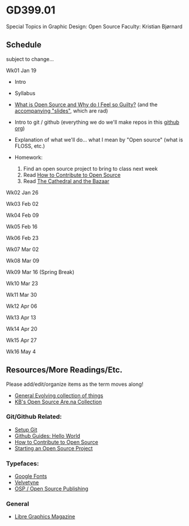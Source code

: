 # GD399.01

Special Topics in Graphic Design: Open Source Faculty: Kristian Bjørnard

## Schedule

subject to change...

Wk01 Jan 19

- Intro
- Syllabus
- [What is Open Source and Why do I Feel so Guilty?](http://byfat.xxx/what-is-opensource-and-why-do-i-feel-so-guilty) (and the [accompanying "slides"](http://fat.github.io/slides-os-guilt/), which are rad)
- Intro to git / github (everything we do we'll make repos in this [github org](https://github.com/gd399-osd))
- Explanation of what we'll do... what I mean by "Open source" (what is FLOSS, etc.)
- Homework:

  1. Find an open source project to bring to class next week
  2. Read [How to Contribute to Open Source](https://opensource.guide/how-to-contribute/)
  3. Read [The Cathedral and the Bazaar]()

Wk02 Jan 26

Wk03 Feb 02

Wk04 Feb 09

Wk05 Feb 16

Wk06 Feb 23

Wk07 Mar 02

Wk08 Mar 09

Wk09 Mar 16 (Spring Break)

Wk10 Mar 23

Wk11 Mar 30

Wk12 Apr 06

Wk13 Apr 13

Wk14 Apr 20

Wk15 Apr 27

Wk16 May 4

## Resources/More Readings/Etc.

Please add/edit/organize items as the term moves along!

- [General Evolving collection of things](https://www.one-tab.com/page/ArjARldES_yCrrkdlr5o7Q)
- [KB's Open Source Are.na Collection](https://www.are.na/kristian-bjornard/open-source-design-1513321291)

### Git/Github Related:

- [Setup Git](https://help.github.com/articles/set-up-git/)
- [Github Guides: Hello World](https://guides.github.com/activities/hello-world/)
- [How to Contribute to Open Source](https://opensource.guide/how-to-contribute/)
- [Starting an Open Source Project](https://opensource.guide/starting-a-project/)

### Typefaces:

- [Google Fonts](https://fonts.google.com/)
- [Velvetyne](http://velvetyne.fr/)
- [OSP / Open Source Publishing](http://osp.kitchen/foundry/)

### General

- [Libre Graphics Magazine](http://libregraphicsmag.com/)
